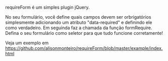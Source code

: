 requireForm é um simples plugin jQuery.

No seu formulário, você define quais campos devem ser orbrigatórios simplesmente adicionando um atributo "data-required" e definindo ele como verdadeiro. Em seguinda faz a chamada da função formRequire.
Defina o seu formulário como seletor para que tudo funcione corretamente!

Veja um exemplo em https://github.com/alisonmonteiro/requireForm/blob/master/example/index.html
